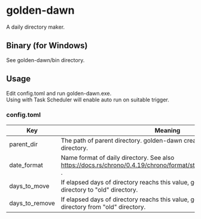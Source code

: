 # golden-dawn
A daily directory maker.

## Binary (for Windows)
See golden-dawn/bin directory.

## Usage
Edit config.toml and run golden-dawn.exe.  
Using with Task Scheduler will enable auto run on suitable trigger.

### config.toml

| Key | Meaning |
| ------------- | ------------- |
| parent_dir | The path of parent directory. golden-dawn creates daily directory in parent directory.  |
| date_format | Name format of daily directory.  See also https://docs.rs/chrono/0.4.19/chrono/format/strftime/index.html#specifiers . |
| days_to_move | If elapsed days of directory reachs this value, golden-dawn move that directory to "old" directory. |
| days_to_remove | If elapsed days of directory reachs this value, golden-dawn remove that directory from "old" directory. |

